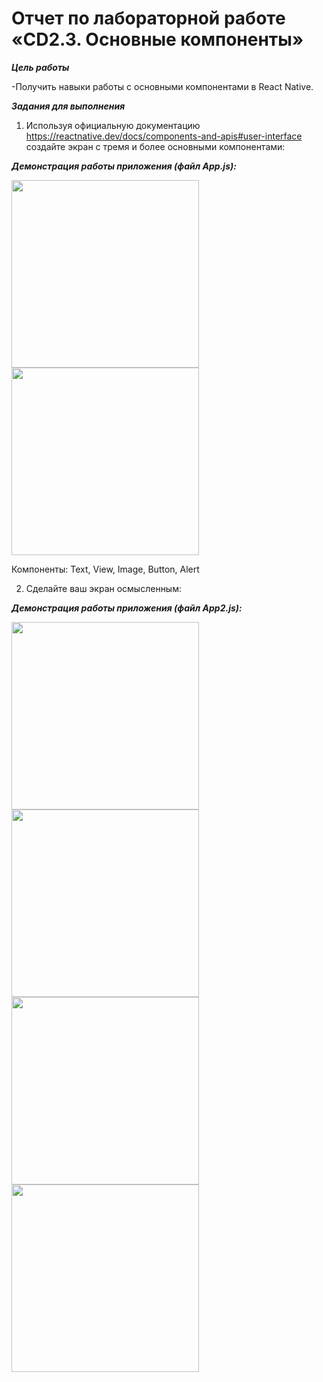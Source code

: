 
# Отчет по лабораторной работе «CD2.3. Основные компоненты»

***Цель работы***

-Получить навыки работы с основными компонентами в React Native.

***Задания для выполнения*** 

1. Используя официальную документацию https://reactnative.dev/docs/components-and-apis#user-interface создайте экран с тремя и более основными компонентами:

***Демонстрация работы приложения (файл App.js):***

<img src="https://user-images.githubusercontent.com/90133237/162260969-21ad466b-3c20-47e4-bd00-41946e901021.jpg" width="300" />

<img src="https://user-images.githubusercontent.com/90133237/162261058-ce673444-7785-44f9-82b1-f0e232b42b9d.jpg" width="300" />

Компоненты: Text, View, Image, Button, Alert

2. Сделайте ваш экран осмысленным:

***Демонстрация работы приложения (файл App2.js):***

<img src="https://user-images.githubusercontent.com/90133237/162261203-92bdfbc3-e081-415c-9767-76def3bf6e9a.jpg" width="300" />

<img src="https://user-images.githubusercontent.com/90133237/162261237-fad57776-4787-498b-b865-e9706be96295.jpg" width="300" />

<img src="https://user-images.githubusercontent.com/90133237/162261247-a81c329c-fd4c-4b88-bf77-999d6e255723.jpg" width="300" />

<img src="https://user-images.githubusercontent.com/90133237/162261251-602ed4ac-a89e-4896-a1f6-a75876d9a694.jpg" width="300" />

